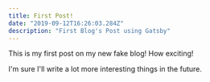 ```yaml
---
title: First Post!
date: "2019-09-12T16:26:03.284Z"
description: "First Blog's Post using Gatsby"
---
```


This is my first post on my new fake blog! How exciting!

I'm sure I'll write a lot more interesting things in the future.

